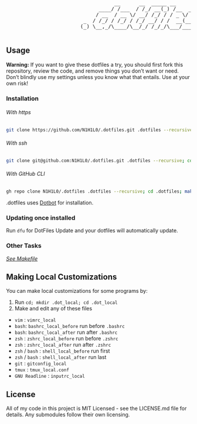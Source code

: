 <pre>
                                   __      __  _____ __
                              ____/ /___  / /_/ __(_) /__  _____
                             / __  / __ \/ __/ /_/ / / _ \/ ___/
                         _  / /_/ / /_/ / /_/ __/ / /  __(__  )
                        (_) \__,_/\____/\__/_/ /_/_/\___/____/

</pre>

## Usage
**Warning:** If you want to give these dotfiles a try, you should first fork this repository, review the code, and remove things you don’t want or need. Don’t blindly use my settings unless you know what that entails. Use at your own risk!

### Installation
###### With https
```sh
git clone https://github.com/N1H1L0/.dotfiles.git .dotfiles --recursive; cd .dotfiles; make install; cd -
```
###### With ssh
```sh
git clone git@github.com:N1H1L0/.dotfiles.git .dotfiles --recursive; cd .dotfiles; make install; cd -
```
###### With GitHub CLI 
```sh
gh repo clone N1H1L0/.dotfiles .dotfiles --recursive; cd .dotfiles; make install; cd -
```

.dotfiles uses [Dotbot][dotbot] for installation.

### Updating once installed

Run `dfu` for DotFiles Update and your dotfiles will automatically update.

### Other Tasks

*[See Makefile](./Makefile)*

## Making Local Customizations

You can make local customizations for some programs by:

1. Run `cd; mkdir .dot_local; cd .dot_local`
2. Make and edit any of these files 
  * `vim` : `vimrc_local`
  * `bash`: `bashrc_local_before` run before `.bashrc`
  * `bash`: `bashrc_local_after` run after `.bashrc`
  * `zsh` : `zshrc_local_before` run before `.zshrc`
  * `zsh` : `zshrc_local_after` run after `.zshrc`
  * `zsh` / `bash` : `shell_local_before` run first
  * `zsh` / `bash` : `shell_local_after` run last
  * `git` : `gitconfig_local`
  * `tmux` : `tmux_local.conf`
  * `GNU Readline` : `inputrc_local`

## License

All of my code in this project is MIT Licensed - see the LICENSE.md file for details. Any submodules follow their own licensing.

[dotbot]: https://github.com/anishathalye/dotbot

